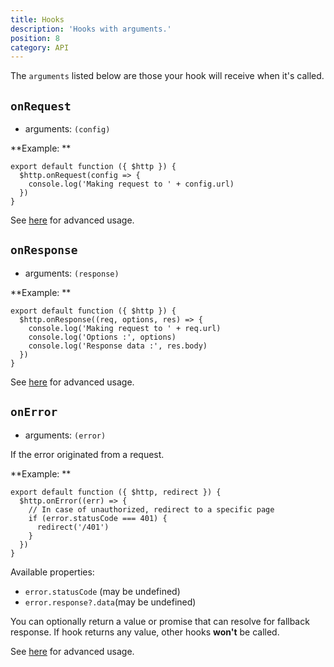 ```yaml
---
title: Hooks
description: 'Hooks with arguments.'
position: 8
category: API
---
```


The `arguments` listed below are those your hook will receive when it's called.

## `onRequest`

- arguments: `(config)`

**Example: **
```js{}[plugins/http.js]
export default function ({ $http }) {
  $http.onRequest(config => {
    console.log('Making request to ' + config.url)
  })
}
```

See [here](/advanced#hooks) for advanced usage.

## `onResponse`

- arguments: `(response)`

**Example: **
```js{}[plugins/http.js]
export default function ({ $http }) {
  $http.onResponse((req, options, res) => {
    console.log('Making request to ' + req.url)
    console.log('Options :', options)
    console.log('Response data :', res.body)
  })
}
```

See [here](/advanced#hooks) for advanced usage.

## `onError`

- arguments: `(error)`

If the error originated from a request.

**Example: **
```js{}[plugins/http.js]
export default function ({ $http, redirect }) {
  $http.onError((err) => {
    // In case of unauthorized, redirect to a specific page
    if (error.statusCode === 401) {
      redirect('/401')
    }
  })
}
```

Available properties:

- `error.statusCode` (may be undefined)
- `error.response?.data`(may be undefined)

You can optionally return a value or promise that can resolve for fallback response. If hook returns any value, other hooks **won't** be called.

See [here](/advanced#hooks) for advanced usage.
